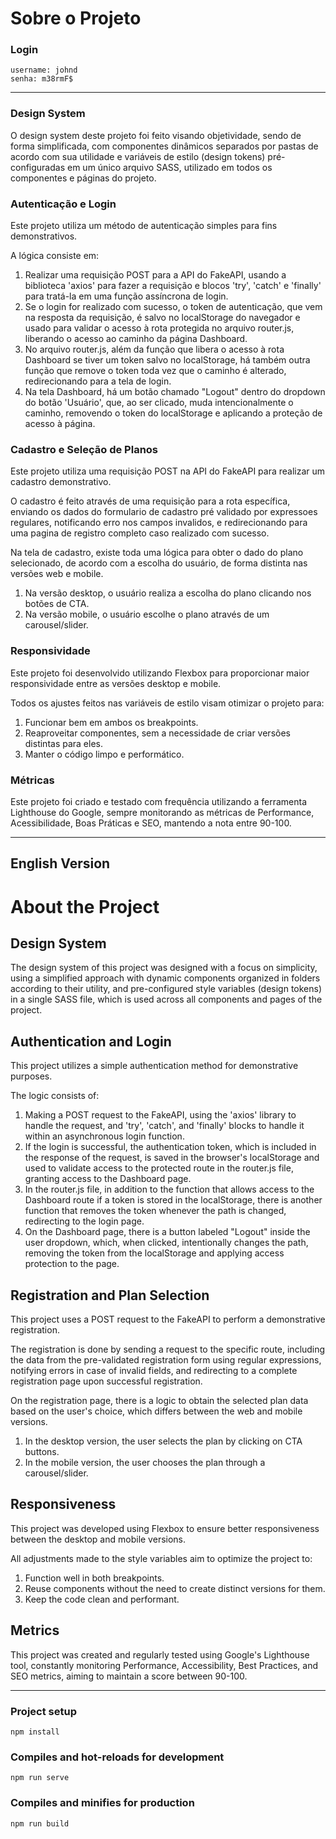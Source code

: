 # Sobre o Projeto 


### Login
```
username: johnd
senha: m38rmF$
```
---

### Design System

O design system deste projeto foi feito visando objetividade, sendo de forma simplificada, com componentes dinâmicos separados por pastas de acordo com sua utilidade e variáveis de estilo (design tokens) pré-configuradas em um único arquivo SASS, utilizado em todos os componentes e páginas do projeto.

### Autenticação e Login

Este projeto utiliza um método de autenticação simples para fins demonstrativos.

A lógica consiste em:

1. Realizar uma requisição POST para a API do FakeAPI, usando a biblioteca 'axios' para fazer a requisição e blocos 'try', 'catch' e 'finally' para tratá-la em uma função assíncrona de login.
2. Se o login for realizado com sucesso, o token de autenticação, que vem na resposta da requisição, é salvo no localStorage do navegador e usado para validar o acesso à rota protegida no arquivo router.js, liberando o acesso ao caminho da página Dashboard.
3. No arquivo router.js, além da função que libera o acesso à rota Dashboard se tiver um token salvo no localStorage, há também outra função que remove o token toda vez que o caminho é alterado, redirecionando para a tela de login.
4. Na tela Dashboard, há um botão chamado "Logout" dentro do dropdown do botão 'Usuário', que, ao ser clicado, muda intencionalmente o caminho, removendo o token do localStorage e aplicando a proteção de acesso à página.

### Cadastro e Seleção de Planos

Este projeto utiliza uma requisição POST na API do FakeAPI para realizar um cadastro demonstrativo.

O cadastro é feito através de uma requisição para a rota específica, enviando os dados do formulario de cadastro pré validado por expressoes regulares, notificando erro nos campos invalidos, e redirecionando para uma pagina de registro completo caso realizado com sucesso.

Na tela de cadastro, existe toda uma lógica para obter o dado do plano selecionado, de acordo com a escolha do usuário, de forma distinta nas versões web e mobile.

1. Na versão desktop, o usuário realiza a escolha do plano clicando nos botões de CTA.
2. Na versão mobile, o usuário escolhe o plano através de um carousel/slider.

### Responsividade

Este projeto foi desenvolvido utilizando Flexbox para proporcionar maior responsividade entre as versões desktop e mobile.

Todos os ajustes feitos nas variáveis de estilo visam otimizar o projeto para:

1. Funcionar bem em ambos os breakpoints.
2. Reaproveitar componentes, sem a necessidade de criar versões distintas para eles.
3. Manter o código limpo e performático.

### Métricas

Este projeto foi criado e testado com frequência utilizando a ferramenta Lighthouse do Google, sempre monitorando as métricas de Performance, Acessibilidade, Boas Práticas e SEO, mantendo a nota entre 90-100.

---

## English Version

# About the Project

## Design System

The design system of this project was designed with a focus on simplicity, using a simplified approach with dynamic components organized in folders according to their utility, and pre-configured style variables (design tokens) in a single SASS file, which is used across all components and pages of the project.

## Authentication and Login

This project utilizes a simple authentication method for demonstrative purposes.

The logic consists of:

1. Making a POST request to the FakeAPI, using the 'axios' library to handle the request, and 'try', 'catch', and 'finally' blocks to handle it within an asynchronous login function.
2. If the login is successful, the authentication token, which is included in the response of the request, is saved in the browser's localStorage and used to validate access to the protected route in the router.js file, granting access to the Dashboard page.
3. In the router.js file, in addition to the function that allows access to the Dashboard route if a token is stored in the localStorage, there is another function that removes the token whenever the path is changed, redirecting to the login page.
4. On the Dashboard page, there is a button labeled "Logout" inside the user dropdown, which, when clicked, intentionally changes the path, removing the token from the localStorage and applying access protection to the page.

## Registration and Plan Selection

This project uses a POST request to the FakeAPI to perform a demonstrative registration.

The registration is done by sending a request to the specific route, including the data from the pre-validated registration form using regular expressions, notifying errors in case of invalid fields, and redirecting to a complete registration page upon successful registration.

On the registration page, there is a logic to obtain the selected plan data based on the user's choice, which differs between the web and mobile versions.

1. In the desktop version, the user selects the plan by clicking on CTA buttons.
2. In the mobile version, the user chooses the plan through a carousel/slider.

## Responsiveness

This project was developed using Flexbox to ensure better responsiveness between the desktop and mobile versions.

All adjustments made to the style variables aim to optimize the project to:

1. Function well in both breakpoints.
2. Reuse components without the need to create distinct versions for them.
3. Keep the code clean and performant.

## Metrics

This project was created and regularly tested using Google's Lighthouse tool, constantly monitoring Performance, Accessibility, Best Practices, and SEO metrics, aiming to maintain a score between 90-100.

----

### Project setup
```
npm install
```

### Compiles and hot-reloads for development
```
npm run serve
```
### Compiles and minifies for production
```
npm run build
```
